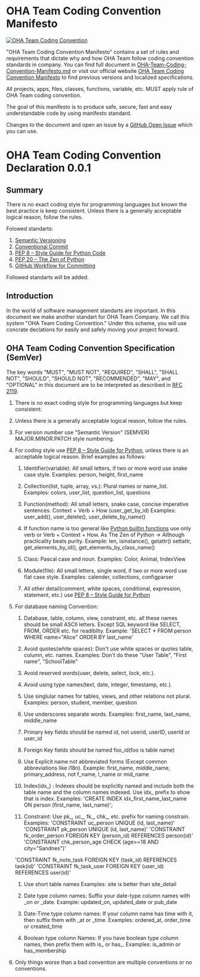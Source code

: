 # OHA Team Coding Convention Manifesto

[![OHA Team Coding Convention](https://img.shields.io/badge/OHA%20Team%20Coding%20Convention-0.1.0-green)](https://github.com/oha-organization/OHA-Team-Coding-Convention-Manifesto/)

"OHA Team Coding Convention Manifesto" contains a set of rules and requirements that dictate why and how OHA Team follow coding convention standards in company. You can find full document in [OHA-Team-Coding-Convention-Manifesto.md](./README.md) or visit our official website [OHA Team Coding Convention Manifesto](https://ohateam.org/coding-convention-manifesto.com) to find previous versions and localized specifications.

All projects, apps, files, classes, functions, variable, etc. MUST apply rule of OHA Team coding convention.

The goal of this manifesto is to produce safe, secure, fast and easy understandable code by using manifesto standard. 

Changes to the document and open an issue by a [GitHub Open Issue](https://github.com/oha-organization/OHA-Team-Coding-Convention-Manifesto/issues) which you can use.


OHA Team Coding Convention Declaration 0.0.1
============================================

Summary
-------

There is no exact coding style for programming languages but known the best practice is keep consistent.
Unless there is a generally acceptable logical reason, follow the rules.

Folowed standarts:

1. [Semantic Versioning](https://semver.org/)
1. [Conventional Commit](https://www.conventionalcommits.org/)
1. [PEP 8 – Style Guide for Python Code](https://peps.python.org/pep-0008/)
1. [PEP 20 – The Zen of Python](https://peps.python.org/pep-0020/)
1. [GitHub Workflow for Committing](https://docs.github.com/en/actions/using-workflows)

Followed standarts will be added.

Introduction
------------

In the world of software management standarts are important.
In this document we make another standart for OHA Team Company.
We call this system "OHA Team Coding Convention." Under this scheme,
you will use concrate declations for easily and safely moving your project forward.

OHA Team Coding Convention Specification (SemVer)
-------------------------------------------------

The key words "MUST", "MUST NOT", "REQUIRED", "SHALL", "SHALL NOT", "SHOULD",
"SHOULD NOT", "RECOMMENDED", "MAY", and "OPTIONAL" in this document are to be
interpreted as described in [RFC 2119](https://tools.ietf.org/html/rfc2119).

1. There is no exact coding style for programming languages but keep consistent.

1. Unless there is a generally acceptable logical reason, follow the rules.

1. For version number use "Semantic Version" (SEMVER) MAJOR.MINOR.PATCH style numbering.

1. For coding style use [PEP 8 – Style Guide for Python](https://peps.python.org/pep-0008/),
unless there is an acceptable logical reason. Brief examples as follows:

      1. Identifier(variable): All small letters, if two or more word use snake case style.
      Examples: person, height, first_name

      1. Collection(list, tuple, array, vs.): Plural names or name_list.
      Examples: colors, user_list, question_list, questions

      1. Function(method): All small letters, snake case, concise imperative sentences.
      Context + Verb + How (user_get_by_id)
      Examples: user_add(), user_delete(), user_delete_by_name()
      
      1. If function name is too general like [Python builtin functions](https://docs.python.org/3/library/functions.html)
      use only verb or Verb + Context + How. As The Zen of Python -> Although practicality beats purity.
      Example: len, isinstance(), getattr() settattr, get_elements_by_id(), get_elements_by_class_name()
      
      1. Class: Pascal case and noun.
      Examples: Color, Animal, IndexView
      
      1. Module(file): All small letters, single word, if two or more word use flat case style.
      Examples: calender, collections, configparser
      
      1. All other detail(comment, white spaces, conditional, expression, statement, etc.) use
      [PEP 8 – Style Guide for Python](https://peps.python.org/pep-0008/)


1. For database naming Convention:

      1. Database, table, column, view, constraint, etc. all these names should be small ASCII letters.
      Except SQL keyword like SELECT, FROM, ORDER etc. for readiblity.
      Example: 'SELECT * FROM person WHERE name="Alice" ORDER BY last_name'
      
      1. Avoid quotes(white spaces): Don't use white spaces or quotes table, column, etc. names.
      Examples: Don't do these "User Table", "First name", "SchoolTable"
      
      1. Avoid reserved words(user, delete, select, lock, etc.).
      
      1. Avoid using type names(text, date, integer, timestamp, etc.).

      1. Use singlular names for tables, views, and other relations not plural.
      Examples: person, student, member, question

      1. Use underscores separate words.
      Examples: first_name, last_name, middle_name
      
      1. Primary key fields should be named id, not userid, userID, userId or user_id
      
      1. Foreign Key fields should be named foo_id(foo is table name)

      1. Use Explicit name not abbreviated forms (Except common abbreviations like i18n).
      Example: first_name, middle_name, primary_address, not f_name, l_name or mid_name
      
      1. Index(idx_) : Indexes should be explicitly named and include both the table name and the column names indexed.
      Use idx_ prefix to show that is index.
      Examples: 'CREATE INDEX idx_first_name_last_name ON person (first_name, last_name)';
      
      1. Constraint: Use pk_, uc_, fk_, chk_, etc. prefix for naming constrain.
      Examples: 
      'CONSTRAINT uc_person UNIQUE (id, last_name)'
      'CONSTRAINT pk_person UNIQUE (id, last_name)'
      'CONSTRAINT fk_order_person FOREIGN KEY (person_id) REFERENCES person(id)'
      'CONSTRAINT chk_person_age CHECK (age>=18 AND city="Sandnes")'
      
      'CONSTRAINT fk_note_task FOREIGN KEY (task_id) REFERENCES task(id)'
      'CONSTRAINT fk_task_user FOREIGN KEY (user_id) REFERENCES user(id)'
      
      1. Use short table names
      Examples: site is better than site_detail
      
      1. Date type column names: Suffix your date-type column names with _on or _date.
      Example: updated_on, updated_date or pub_date
      
      1. Date-Time type column names: If your column name has time with it, then suffix them with _at or _time.
      Examples: ordered_at, order_time or created_time
      
      1. Boolean type column Names: If you have boolean type column names, then prefix them with is_ or has_.
      Examples: is_admin or has_membership

1. Only things worse than a bad convention are multiple conventions or no conventions. 
